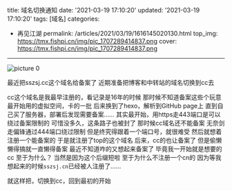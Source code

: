 title: 域名切换通知
date: '2021-03-19 17:10:20'
updated: '2021-03-19 17:10:20'
tags: [域名]
categories: 
- 再见江湖
permalink: /articles/2021/03/19/1616145020130.html
top_img: https://tmx.fishpi.cn/img/pic_1707289414837.png
cover: https://tmx.fishpi.cn/img/pic_1707289414837.png
---
![picture 0](https://tmx.fishpi.cn/img/pic_1707289414837.png)  



最近把sszsj.cc这个域名给备案了
近期准备把博客和中转站的域名切换到cc去

cc这个域名是我最早注册的，看记录是16年的时候
那时候不知道备案这些个玩意
最开始用的虚拟空间，卡的一批
后来换到了hexo，解析到GitHub page上
直到自己买了服务器，部署后发现需要备案……
其实最开始，用https走443端口是可以绕过备案限制的
可惜没多久，这条路子也被封了
那时候cc域名还不能备案
无奈剑走偏锋通过444端口绕过限制
但是终究得跟着一个端口号，就很难受
然后就想着注册一个能备案的
于是就注册了top的这个域名
后来，cc的也让备案了
但是偷懒懒得搞就一直懒得备案
最近不知道咋的又想起来备案了
毕竟我一开始就是想要的cc
至于为什么？
当然是因为这个后缀短啦
至于为什么不注册一个cn的
因为等我想起来的时候`sszsj.cn`已经被人注册了……

就这样把，切换到cc，回到最初的开始


